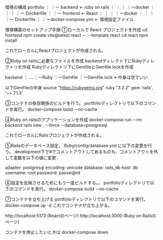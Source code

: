 環境の構成
portfolio
｜
｜ー backend    <- ruby on rails
｜  ｜
｜  ｜ーdocker
｜     ｜
｜     ｜ー Dockerfile
｜
｜ー frontend   <- React
｜  ｜
｜  ｜ーdocker
｜     ｜
｜     ｜ー Dockerfile
｜
｜ーdocker-compose.yml  <- 環境設定ファイル


環境構築のセットアップ手順
①ローカルで React プロジェクトを作成
cd frontend
npm create vite@latest react -- --template react
cd react
npm install

これでローカルにReactプロジェクトが作成される。


②Ruby on railsに必要なファイルを作成
backendディレクト下にRubyディレクトリを作成
Rubyディレクトリ下にGemfileとGemfile.lockを作成

backend 
｜  ...
｜ーRuby
   ｜ーGemfile
   ｜ーGemfile.lock <-中身は空でいい

以下Gemfileの中身
source "https://rubygems.org"
ruby "3.2.2"
gem 'rails', '~> 7.1.3'


③コンテナの依存関係のビルドを行う。
portfolioディレクトリで以下のコマンドを実行。
docker-compose build --no-cache


④Ruby on railsのアプリケーションを作成
docker-compose run --rm backend rails new . --force --database=postgresql

これでローカルにRailsプロジェクトが作成される。


⑤Railsのデータベース設定。
Ruby/config/database.yml に以下の変更を行う。
development下で#でコメントアウトしてあるものも、コメントアウトを外して変数を以下の値に変更 .

adapter: postgresql
encoding: unicode
database: rails_db
host: db
username: root
password: passw@rd


⑥設定を反映させるためにもう一度ビルドする。。
portfolioディレクトリで以下のコマンドを実行。
docker-compose build --no-cache


⑦コンテナを立ち上げる
portfolioディレクトリで以下のコマンドを実行。
docker-compose up -d
これでコンテナが立ち上がる。

http://localhost:5173  (Reactのページ)
http://localhost:3000  (Ruby on Railsのページ)

コンテナを停止したいときは
docker-compose down